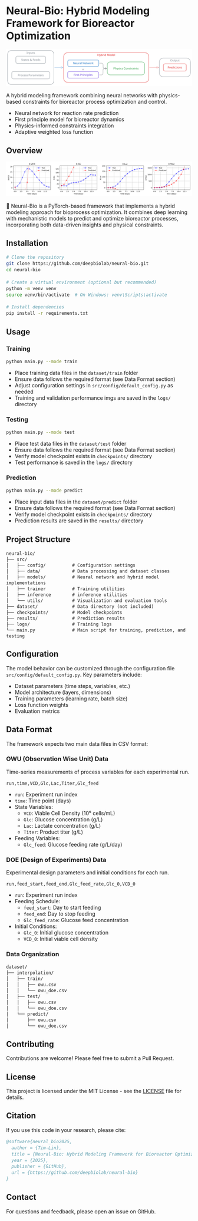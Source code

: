 
# Neural-Bio: Hybrid Modeling Framework for Bioreactor Optimization

![](./assets/arch.svg)

A hybrid modeling framework combining neural networks with physics-based constraints for bioreactor process optimization and control.
- Neural network for reaction rate prediction
- First principle model for bioreactor dynamics
- Physics-informed constraints integration
- Adaptive weighted loss function

## Overview

![](./logs/training_animation.gif)

🧬 Neural-Bio is a PyTorch-based framework that implements a hybrid modeling approach for bioprocess optimization. It combines deep learning with mechanistic models to predict and optimize bioreactor processes, incorporating both data-driven insights and physical constraints.


## Installation

```bash
# Clone the repository
git clone https://github.com/deepbiolab/neural-bio.git
cd neural-bio

# Create a virtual environment (optional but recommended)
python -m venv venv
source venv/bin/activate  # On Windows: venv\Scripts\activate

# Install dependencies
pip install -r requirements.txt
```

## Usage

### Training

```bash
python main.py --mode train
```

- Place training data files in the `dataset/train` folder
- Ensure data follows the required format (see Data Format section)
- Adjust configuration settings in `src/config/default_config.py` as needed
- Training and validation performance imgs are saved in the `logs/` directory

### Testing

```bash
python main.py --mode test
```

- Place test data files in the `dataset/test` folder
- Ensure data follows the required format (see Data Format section)
- Verify model checkpoint exists in `checkpoints/` directory
- Test performance is saved in the `logs/` directory

### Prediction

```bash
python main.py --mode predict
```

- Place input data files in the `dataset/predict` folder
- Ensure data follows the required format (see Data Format section)
- Verify model checkpoint exists in `checkpoints/` directory
- Prediction results are saved in the `results/` directory

## Project Structure

```
neural-bio/
├── src/
│   ├── config/          # Configuration settings
│   ├── data/            # Data processing and dataset classes
│   ├── models/          # Neural network and hybrid model implementations
│   ├── trainer          # Training utilities
│   ├── inference        # inference utilities
│   └── utils/           # Visualization and evaluation tools
├── dataset/             # Data directory (not included)
├── checkpoints/         # Model checkpoints
├── results/             # Prediction results
├── logs/                # Training logs
└── main.py              # Main script for training, prediction, and testing
```

## Configuration

The model behavior can be customized through the configuration file `src/config/default_config.py`. Key parameters include:

- Dataset parameters (time steps, variables, etc.)
- Model architecture (layers, dimensions)
- Training parameters (learning rate, batch size)
- Loss function weights
- Evaluation metrics

## Data Format

The framework expects two main data files in CSV format:

### OWU (Observation Wise Unit) Data
Time-series measurements of process variables for each experimental run.

```
run,time,VCD,Glc,Lac,Titer,Glc_feed
```

- `run`: Experiment run index
- `time`: Time point (days)
- State Variables:
  - `VCD`: Viable Cell Density (10⁶ cells/mL)
  - `Glc`: Glucose concentration (g/L)
  - `Lac`: Lactate concentration (g/L)
  - `Titer`: Product titer (g/L)
- Feeding Variables:
  - `Glc_feed`: Glucose feeding rate (g/L/day)

### DOE (Design of Experiments) Data
Experimental design parameters and initial conditions for each run.

```
run,feed_start,feed_end,Glc_feed_rate,Glc_0,VCD_0
```

- `run`: Experiment run index
- Feeding Schedule:
  - `feed_start`: Day to start feeding
  - `feed_end`: Day to stop feeding
  - `Glc_feed_rate`: Glucose feed concentration
- Initial Conditions:
  - `Glc_0`: Initial glucose concentration
  - `VCD_0`: Initial viable cell density

### Data Organization

```
dataset/
├── interpolation/
│   ├── train/
│   │   ├── owu.csv
│   │   └── owu_doe.csv
│   ├── test/
│   │   ├── owu.csv
│   │   └── owu_doe.csv
│   └── predict/
│       ├── owu.csv
│       └── owu_doe.csv
```

## Contributing

Contributions are welcome! Please feel free to submit a Pull Request.

## License

This project is licensed under the MIT License - see the [LICENSE](LICENSE) file for details.

## Citation

If you use this code in your research, please cite:

```bibtex
@software{neural_bio2025,
  author = {Tim-Lin},
  title = {Neural-Bio: Hybrid Modeling Framework for Bioreactor Optimization},
  year = {2025},
  publisher = {GitHub},
  url = {https://github.com/deepbiolab/neural-bio}
}
```

## Contact

For questions and feedback, please open an issue on GitHub.
